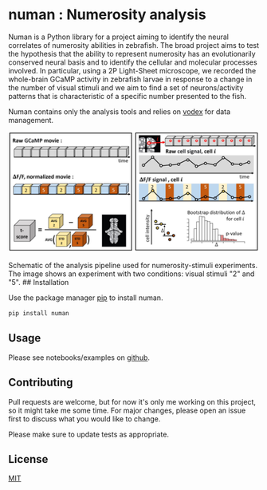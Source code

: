 # numan : Numerosity analysis
Numan is a Python library for a project aiming to identify the neural correlates of numerosity
abilities in zebrafish. The broad project aims to test the hypothesis that the ability to represent numerosity has an evolutionarily conserved neural basis and to identify the cellular and molecular processes involved. In particular, using a 2P Light-Sheet microscope, we recorded the whole-brain GCaMP activity in zebrafish larvae in response to a change in the number of visual stimuli and we aim to find a set of neurons/activity patterns that is characteristic of a specific number presented to the fish.

Numan contains only the analysis tools and relies on [vodex](https://github.com/LemonJust/vodex) for data management.

<p align="center">
  <img src="img/cover.JPG" alt="cover" width="600"/>
</p>
Schematic of the analysis pipeline used for numerosity-stimuli experiments. The image shows an experiment with two conditions: visual stimuli "2" and "5".
## Installation

Use the package manager [pip](https://pip.pypa.io/en/stable/) to install numan.

```bash
pip install numan
```

## Usage

Please see notebooks/examples on [github](https://github.com/LemonJust/numan).

## Contributing
Pull requests are welcome, but for now it's only me working on this project, so it might take me some time. For major changes, please open an issue first to discuss what you would like to change.

Please make sure to update tests as appropriate.

## License
[MIT](https://choosealicense.com/licenses/mit/)
